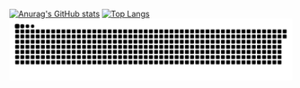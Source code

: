 [![Anurag's GitHub stats](https://github-readme-stats.vercel.app/api?username=mymoonyue&theme=omni&show_icons=true&hide=contribs,prs)](https://github.com/anuraghazra/github-readme-stats)
[![Top Langs](https://github-readme-stats.vercel.app/api/top-langs/?username=mymoonyue)](https://github.com/anuraghazra/github-readme-stats)
![](https://raw.githubusercontent.com/mymoonyue/mymoonyue/master/assets/github-contribution-grid-snake.svg)
